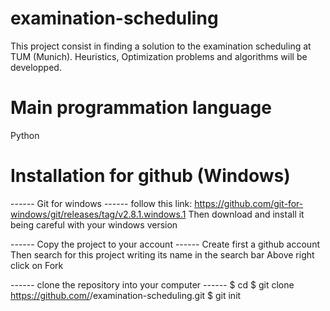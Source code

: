 # examination-scheduling

This project consist in finding a solution to the examination scheduling at TUM (Munich). Heuristics, Optimization problems and algorithms will be developped.

# Main programmation language

Python

# Installation for github (Windows)

------ Git for windows ------
follow this link: https://github.com/git-for-windows/git/releases/tag/v2.8.1.windows.1
Then download and install it being careful with your windows version

------ Copy the project to your account ------
Create first a github account
Then search for this project writing its name in the search bar
Above right click on Fork

------ clone the repository into your computer ------
$ cd <folder path>
$ git clone https://github.com/<username>/examination-scheduling.git
$ git init